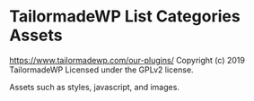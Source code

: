 # TailormadeWP List Categories Assets #
https://www.tailormadewp.com/our-plugins/
Copyright (c) 2019 TailormadeWP
Licensed under the GPLv2 license.

Assets such as styles, javascript, and images.